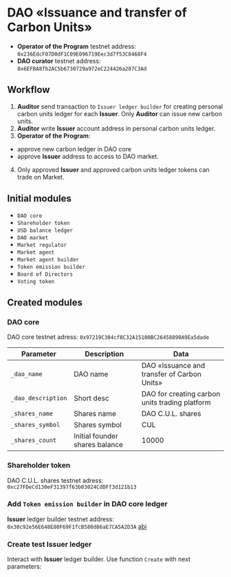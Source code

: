 # DAO «Issuance and transfer of Carbon Units»

- **Operator of the Program** testnet address: `0x236EdcF07D0dF1C09E096719Eec3d7f53C8468F4`
- **DAO curator** testnet address: `0x6EFBA8fb2AC5b6730729a972eC224426a287C3Ad`

## Workflow
1. **Auditor** send transaction to `Issuer ledger builder` for creating personal carbon units ledger for each **Issuer**. Only **Auditor** can issue new carbon units.
2. **Auditor** write **Issuer** account address in personal carbon units ledger.
3. **Operator of the Program**:
  - approve new carbon ledger in DAO core  
  - approve **Issuer** address to access to DAO market.
4. Only approved  **Issuer** and approved carbon units ledger tokens can trade on Market.

## Initial modules
- `DAO core`
- `Shareholder token`
- `USD balance ledger`
- `DAO market`
- `Market regulator`
- `Market agent`
- `Market agent builder`
- `Token emission builder`
- `Board of Directors`
- `Voting token`

## Created modules

### DAO core
DAO core testnet adress: `0x97219C304cf8C32A15100BC26458890A9Ea5dade`

Parameter | Description | Data
---------|----------|-------
`_dao_name` | DAO name | DAO «Issuance and transfer of Carbon Units»
`_dao_description` | Short desc| DAO for creating carbon units trading platform
`_shares_name` | Shares name | DAO C.U.L. shares
`_shares_symbol` | Shares symbol | CUL
`_shares_count` | Initial founder shares balance | 10000




### Shareholder token

DAO C.U.L. shares testnet adress: `0xc27FDeCd130eF31397f63b03024CdDFf3d121b13`


### Add `Token emission builder` in DAO core ledger

**Issuer** ledger builder testnet address: `0x30c92e56E648E80F69F1fcB580d86aE7CA5A2D3A` [abi](https://github.com/airalab/core/blob/master/abi/builder/BuilderTokenEmission.json)

### Create test **Issuer** ledger

Interact with **Issuer** ledger builder. Use function `Create` with next parameters:
